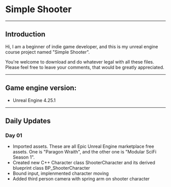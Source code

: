 # Simple Shooter
---
## Introduction
Hi, I am a beginner of indie game developer, and this is my unreal engine course project named "Simple Shooter". 

You're welcome to download and do whatever legal with all these files. Please feel free to leave your comments, that would be greatly appreciated.

---
## Game engine version: 
* Unreal Engine 4.25.1

---
## Daily Updates
### Day 01
* Imported assets. These are all Epic Unreal Engine marketplace free assets. One is "Paragon Wraith", and the other one is "Modular SciFi Season 1". 
* Created new C++ Character class ShooterCharacter and its derived blueprint class BP_ShooterCharacter
* Bound input, implenmented character moving
* Added third person camera with spring arm on shooter character